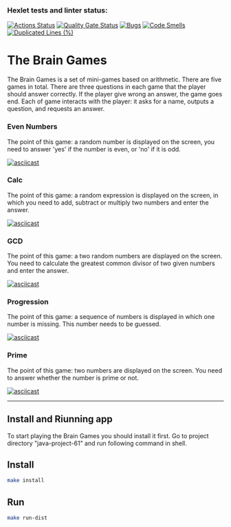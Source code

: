 ### Hexlet tests and linter status:
[![Actions Status](https://github.com/RaM0x1010/java-project-61/actions/workflows/hexlet-check.yml/badge.svg)](https://github.com/RaM0x1010/java-project-61/actions)
[![Quality Gate Status](https://sonarcloud.io/api/project_badges/measure?project=RaM0x1010_java-project-61&metric=alert_status)](https://sonarcloud.io/summary/new_code?id=RaM0x1010_java-project-61)
[![Bugs](https://sonarcloud.io/api/project_badges/measure?project=RaM0x1010_java-project-61&metric=bugs)](https://sonarcloud.io/summary/new_code?id=RaM0x1010_java-project-61)
[![Code Smells](https://sonarcloud.io/api/project_badges/measure?project=RaM0x1010_java-project-61&metric=code_smells)](https://sonarcloud.io/summary/new_code?id=RaM0x1010_java-project-61)
[![Duplicated Lines (%)](https://sonarcloud.io/api/project_badges/measure?project=RaM0x1010_java-project-61&metric=duplicated_lines_density)](https://sonarcloud.io/summary/new_code?id=RaM0x1010_java-project-61)

# The Brain Games

The Brain Games is a set of mini-games based on arithmetic. There are five games in total. There are three questions in each game that the player should answer correctly.
If the player give wrong an answer, the game goes end. Each of game interacts with the player: it asks for a name, outputs a question, and requests an answer.

### Even Numbers

The point of this game: a random number is displayed on the screen, you need to answer 'yes' if the number is even, or 'no' if it is odd.

[![asciicast](https://asciinema.org/a/eZXjxxPsv8zUEQBcEL2HR8hlD.svg)](https://asciinema.org/a/eZXjxxPsv8zUEQBcEL2HR8hlD)

### Calc

The point of this game: a random expression is displayed on the screen, in which you need to add, subtract or multiply two numbers and enter the answer.

[![asciicast](https://asciinema.org/a/6aMeHMB9DKK9tN06au4guGrJE.svg)](https://asciinema.org/a/6aMeHMB9DKK9tN06au4guGrJE)

### GCD

The point of this game: a two random numbers are displayed on the screen. You need to calculate the greatest common divisor of two given numbers and enter the answer.

[![asciicast](https://asciinema.org/a/oMgqz3D9IhOtfvLlWwWkZFll5.svg)](https://asciinema.org/a/oMgqz3D9IhOtfvLlWwWkZFll5)

### Progression 

The point of this game: a sequence of numbers is displayed in which one number is missing. This number needs to be guessed.

[![asciicast](https://asciinema.org/a/8YISibXXcVWwUTiZ6tK5ECn6e.svg)](https://asciinema.org/a/8YISibXXcVWwUTiZ6tK5ECn6e)

### Prime

The point of this game: two numbers are displayed on the screen. You need to answer whether the number is prime or not.

[![asciicast](https://asciinema.org/a/XBBYyCgFfBXu5I0aUMnUkJPjF.svg)](https://asciinema.org/a/XBBYyCgFfBXu5I0aUMnUkJPjF)

---

## Install and Riunning app

To start playing the Brain Games you should install it first. 
Go to project directory "java-project-61" and run following command in shell.

## Install

```bash
make install
```

## Run

```bash
make run-dist
```
